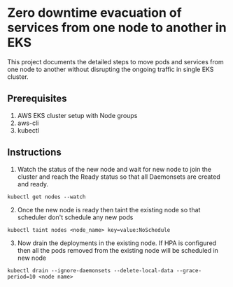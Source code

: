 # Zero downtime evacuation of services from one node to another in EKS
This project documents the detailed steps to move pods and services from one node to another without disrupting the ongoing traffic in single EKS cluster.

## Prerequisites
1. AWS EKS cluster setup with Node groups
2. aws-cli
3. kubectl

## Instructions
1. Watch the status of the new node and wait for new node to join the cluster and reach the Ready status so that all Daemonsets are created and ready.
```
kubectl get nodes --watch
```

2. Once the new node is ready then taint the existing node so that scheduler don't schedule any new pods
```
kubectl taint nodes <node_name> key=value:NoSchedule
```

3. Now drain the deployments in the existing node. If HPA is configured then all the pods removed from the existing node will be scheduled in new node
```
kubectl drain --ignore-daemonsets --delete-local-data --grace-period=10 <node name>
```
